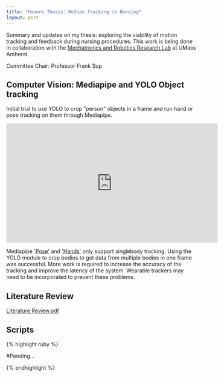 ```yaml
---
title: "Honors Thesis: Motion Tracking in Nursing"
layout: post
---
```


Summary and updates on my thesis: exploring the viability of motion tracking and feedback during nursing procedures. This work is being done in collaboration with the [Mechatronics and Robotics Research Lab][MRRL] at UMass Amherst. 

Committee Chair: Professor Frank Sup



## Computer Vision: Mediapipe and YOLO Object tracking

Initial trial to use YOLO to crop "person" objects in a frame and run hand or pose tracking on them through Mediapipe.

<iframe width="560" height="315" src="https://www.youtube.com/embed/ujhqqQvhGOc" title="YouTube video player" frameborder="0" allow="accelerometer; autoplay; clipboard-write; encrypted-media; gyroscope; picture-in-picture; web-share" allowfullscreen></iframe> 

Mediapipe ['Pose'][Pose] and ['Hands'][Hands] only support singlebody tracking. Using the YOLO module to crop bodies to get data from multiple bodies in one frame was successful. More work is required to increase the accuracy of the tracking and improve the latency of the system. Wearable trackers may need to be incorporated to prevent these problems.

## Literature Review

[Literature Review.pdf](https://github.com/AveryMinkin/AveryMinkin.github.io/files/10449816/Literature.Review.pdf)

## Scripts

{% highlight ruby %}

   #Pending...

{% endhighlight %}


[MRRL]: https://www.umass.edu/robotics/mrrl
[Pose]: https://google.github.io/mediapipe/solutions/pose.html#:~:text=MediaPipe%20Pose%20is%20a%20ML,ML%20Kit%20Pose%20Detection%20API. 
[Hands]: https://google.github.io/mediapipe/solutions/hands.html 
